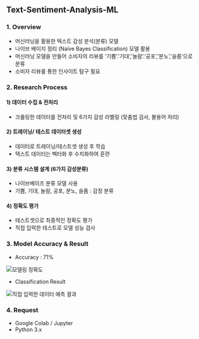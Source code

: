 ## Text-Sentiment-Analysis-ML

### 1. Overview
- 머신러닝을 활용한 텍스트 감성 분석(분류) 모델 
- 나이브 베이지 정리 (Naïve Bayes Classification) 모델 활용
- 머신러닝 모델을 만들어 소비자의 리뷰를 ‘기쁨’.’기대’,’놀람’.’공포’,’분노’,’슬픔’으로 분류 
- 소비자 리뷰를 통한 인사이트 탐구 필요


### 2. Research Process
#### 1) 데이터 수집 & 전처리
- 크롤링한 데이터를 전처리 및 6가지 감성 라벨링 (맞춤법 검사, 불용어 처리)

#### 2) 트레이닝/ 테스트 데이터셋 생성
- 데이터로 트레이닝/테스트셋 생성 후 학습 
- 텍스트 데이터는 벡터화 후 수치화하여 훈련

#### 3) 분류 시스템 설계 (6가지 감성분류)
- 나이브베이즈 분류 모델 사용 
- 기쁨, 기대, 놀람, 공포, 분노, 슬픔 : 감정 분류

#### 4) 정확도 평가
- 테스트셋으로 최종적인 정확도 평가 
- 직접 입력한 테스트로 모델 성능 검사


### 3. Model Accuracy & Result
- Accuracy : 71%

![모델링 정확도](https://user-images.githubusercontent.com/40832965/154876416-4b75a56f-2d3b-4de3-8239-ca382d9f0bca.png)

- Classification Result

![직접 입력한 데이터 예측 결과](https://user-images.githubusercontent.com/40832965/154876435-159bb934-48a9-4edd-8d81-34438b4c392f.png)

### 4. Request
- Google Colab / Jupyter
- Python 3.x
